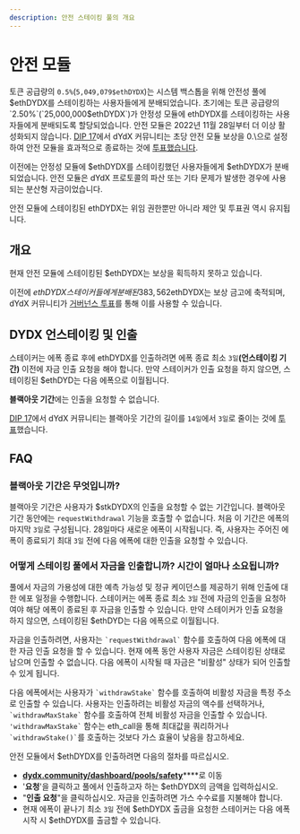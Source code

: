 ```yaml
---
description: 안전 스테이킹 풀의 개요
---
```


# 안전 모듈

토큰 공급량의 `0.5%`(`5,049,079$ethDYDX`)는 시스템 백스톱을 위해 안전성 풀에 $ethDYDX를 스테이킹하는 사용자들에게 분배되었습니다. 초기에는 토큰 공급량의 `2.50%`(`25,000,000$ethDYDX`)가 안정성 모듈에 ethDYDX를 스테이킹하는 사용자들에게 분배되도록 할당되었습니다. 안전 모듈은 2022년 11월 28일부터 더 이상 활성화되지 않습니다. [DIP 17](https://dydx.community/dashboard/proposal/9)에서 dYdX 커뮤니티는 초당 안전 모듈 보상을 0.\으로 설정하여 안전 모듈을 효과적으로 종료하는 것에 [투표했습니다](https://dydx.community/dashboard/proposal/7).


이전에는 안정성 모듈에 $ethDYDX를 스테이킹했던 사용자들에게 $ethDYDX가 분배되었습니다. 안전 모듈은 dYdX 프로토콜의 파산 또는 기타 문제가 발생한 경우에 사용되는 분산형 자금이었습니다.

안전 모듈에 스테이킹된 ethDYDX는 위임 권한뿐만 아니라 제안 및 투표권 역시 유지됩니다.

## 개요

현재 안전 모듈에 스테이킹된 $ethDYDX는 보상을 획득하지 못하고 있습니다.

이전에 $ethDYDX 스테이커들에게 분배된 383,562$ethDYDX는 보상 금고에 축적되며, dYdX 커뮤니티가 [거버넌스 투표](https://docs.dydx.community/dydx-governance/voting-and-governance/governance-parameters)를 통해 이를 사용할 수 있습니다.

## DYDX 언스테이킹 및 인출

스테이커는 에폭 종료 후에 ethDYDX를 인출하려면 에폭 종료 최소 `3일`**(언스테이킹 기간)** 이전에 자금 인출 요청을 해야 합니다. 만약 스테이커가 인출 요청을 하지 않으면, 스테이킹된 $ethDYD는 다음 에폭으로 이월됩니다.

**블랙아웃 기간**에는 인출을 요청할 수 없습니다.

[DIP 17](https://dydx.community/dashboard/proposal/9)에서 dYdX 커뮤니티는 블랙아웃 기간의 길이를 `14일`에서 `3일`로 줄이는 것에 [투표](https://dydx.community/dashboard/proposal/7)했습니다.



## FAQ

### 블랙아웃 기간은 무엇입니까?

블랙아웃 기간은 사용자가 $stkDYDX의 인출을 요청할 수 없는 기간입니다. 블랙아웃 기간 동안에는 `requestWithdrawal` 기능을 호출할 수 없습니다. 처음 이 기간은 에폭의 마지막 `3일`로 구성됩니다. 28일마다 새로운 에폭이 시작됩니다. 즉, 사용자는 주어진 에폭이 종료되기 최대 `3일` 전에 다음 에폭에 대한 인출을 요청할 수 있습니다.

### 어떻게 스테이킹 풀에서 자금을 인출합니까? 시간이 얼마나 소요됩니까?

풀에서 자금의 가용성에 대한 예측 가능성 및 정규 케이던스를 제공하기 위해 인출에 대한 에포 일정을 수행합니다. 스테이커는 에폭 종료 최소 `3일` 전에 자금의 인출을 요청하여야 해당 에폭이 종료된 후 자금을 인출할 수 있습니다. 만약 스테이커가 인출 요청을 하지 않으면, 스테이킹된 $ethDYD는 다음 에폭으로 이월됩니다.

자금을 인출하려면, 사용자는 `` `requestWithdrawal` `` 함수를 호출하여 다음 에폭에 대한 자금 인출 요청을 할 수 있습니다. 현재 에폭 동안 사용자 자금은 스테이킹된 상태로 남으며 인출할 수 없습니다. 다음 에폭이 시작될 때 자금은 "비활성" 상태가 되어 인출할 수 있게 됩니다.

다음 에폭에서는 사용자가 `` `withdrawStake` `` 함수를 호출하여 비활성 자금을 특정 주소로 인출할 수 있습니다. 사용자는 인출하려는 비활성 자금의 액수를 선택하거나, `` `withdrawMaxStake` `` 함수를 호출하여 전체 비활성 자금을 인출할 수 있습니다. `` 'withdrawMaxStake` `` 함수는 eth\_call을 통해 최대값을 쿼리하거나 `` `withdrawStake()` ``를 호출하는 것보다 가스 효율이 낮음을 참고하세요.

안전 모듈에서 $ethDYDX를 인출하려면 다음의 절차를 따르십시오.

* [**dydx.community/dashboard/pools/safety**](https://dydx.community/dashboard/pools/safety)\*\*\*\*로 이동
* '**요청**'을 클릭하고 풀에서 인출하고자 하는 $ethDYDX의 금액을 입력하십시오.
* "**인출 요청**"을 클릭하십시오. 자금을 인출하려면 가스 수수료를 지불해야 합니다.
* 현재 에폭이 끝나기 최소 `3일` 전에 $ethDYDX 출금을 요청한 스테이커는 다음 에폭 시작 시 $ethDYDX를 출금할 수 있습니다.

